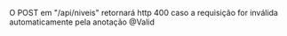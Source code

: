 O POST em "/api/niveis" retornará http 400 caso a requisição for inválida automaticamente pela anotação @Valid